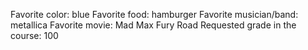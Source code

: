 Favorite color: blue
Favorite food: hamburger
Favorite musician/band: metallica
Favorite movie: Mad Max Fury Road
Requested grade in the course: 100
